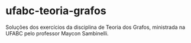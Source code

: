 # ufabc-teoria-grafos

Soluções dos exercícios da disciplina de Teoria dos Grafos, ministrada na UFABC pelo professor Maycon Sambinelli.
